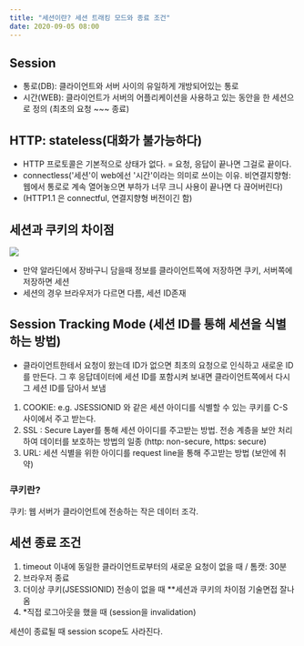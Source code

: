 ```yaml
---
title: "세션이란? 세션 트래킹 모드와 종료 조건"
date: 2020-09-05 08:00
---
```


## Session

- 통로(DB): 클라이언트와 서버 사이의 유일하게 개방되어있는 통로
- 시간(WEB): 클라이언트가 서버의 어플리케이션을 사용하고 있는 동안을 한 세션으로 정의 (최초의 요청 ~~~ 종료)

## HTTP: stateless(대화가 불가능하다)

- HTTP 프로토콜은 기본적으로 상태가 없다. = 요청, 응답이 끝나면 그걸로 끝이다.
- connectless('세션'이 web에선 '시간'이라는 의미로 쓰이는 이유. 비연결지향형:  웹에서 통로로 계속 열어놓으면 부하가 너무 크니 사용이 끝나면 다 끊어버린다)
- (HTTP1.1 은 connectful, 연결지향형 버전이긴 함)

## 세션과 쿠키의 차이점

![](https://img1.daumcdn.net/thumb/R1280x0/?scode=mtistory2&fname=https%3A%2F%2Fblog.kakaocdn.net%2Fdn%2FbtYkEb%2FbtqHXDvmJRU%2F7hM6D66xT1TjFUgvzF4L10%2Fimg.png)

- 만약 알라딘에서 장바구니 담을때 정보를 클라이언트쪽에 저장하면 쿠키, 서버쪽에 저장하면 세션
- 세션의 경우 브라우저가 다르면 다름, 세션 ID존재

## Session Tracking Mode (세션 ID를 통해 세션을 식별하는 방법)

- 클라이언트한테서 요청이 왔는데 ID가 없으면 최초의 요청으로 인식하고 새로운 ID를 만든다. 그 후 응답데이터에 세션 ID를 포함시켜 보내면 클라이언트쪽에서 다시 그 세션 ID를 담아서 보냄

1. COOKIE: e.g. JSESSIONID 와 같은 세션 아이디를 식별할 수 있는 쿠키를 C-S 사이에서 주고 받는다.
2. SSL : Secure Layer를 통해 세션 아이디를 주고받는 방법. 전송 계층을 보안 처리하여 데이터를 보호하는 방법의 일종
     (http: non-secure, https: secure)
3. URL: 세션 식별을 위한 아이디를 request line을 통해 주고받는 방법 (보안에 취약)

### 쿠키란?

쿠키: 웹 서버가 클라이언트에 전송하는 작은 데이터 조각.

## 세션 종료 조건

1. timeout 이내에 동일한 클라이언트로부터의 새로운 요청이 없을 때 / 톰캣: 30분
2. 브라우저 종료
3. 더이상 쿠키(JSESSIONID) 전송이 없을 때 **세션과 쿠키의 차이점 기술면접 잘나옴
4. *직접 로그아웃을 했을 때 (session을 invalidation)

세션이 종료될 때 session scope도 사라진다.
